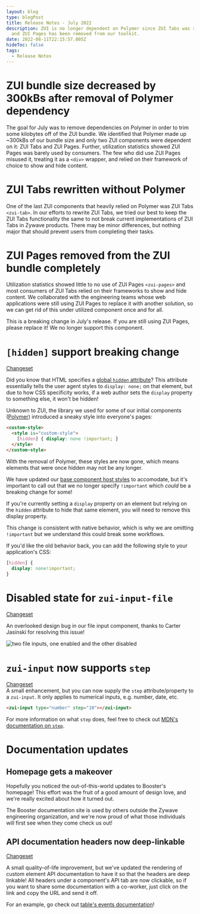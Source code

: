 ```yaml
---
layout: blog
type: blogPost
title: Release Notes - July 2022
description: ZUI is no longer dependent on Polymer since ZUI Tabs was rewritten
  and ZUI Pages has been removed from our toolkit.
date: 2022-08-11T22:15:57.005Z
hideToc: false
tags:
  - Release Notes
---
```

# ZUI bundle size decreased by 300kBs after removal of Polymer dependency

The goal for July was to remove dependencies on Polymer in order to trim some kilobytes off of the ZUI bundle. We identified that Polymer made up ~300kBs of our bundle size and only two ZUI components were dependent on it: ZUI Tabs and ZUI Pages. Further, utilization statistics showed ZUI Pages was barely used by consumers. The few who did use ZUI Pages misused it, treating it as a `<div>` wrapper, and relied on their framework of choice to show and hide content.

<docs-spacer></docs-spacer>

# ZUI Tabs rewritten without Polymer

One of the last ZUI components that heavily relied on Polymer was ZUI Tabs `<zui-tab>`. In our efforts to rewrite ZUI Tabs, we tried our best to keep the ZUI Tabs functionality the same to not break current implementations of ZUI Tabs in Zywave products. There may be minor differences, but nothing major that should prevent users from completing their tasks.

<docs-spacer></docs-spacer>

# ZUI Pages removed from the ZUI bundle completely

Utilization statistics showed little to no use of ZUI Pages `<zui-pages>` and most consumers of ZUI Tabs relied on their frameworks to show and hide content. We collaborated with the engineering teams whose web applications were still using ZUI Pages to replace it with another solution, so we can get rid of this under utilized component once and for all.

<docs-spacer size="small"></docs-spacer>

<docs-note>This is a breaking change in July's release. If you are still using ZUI Pages, please replace it! We no longer support this component.</docs-note>

<docs-spacer></docs-spacer>

# `[hidden]` support breaking change
[Changeset](https://gitlab.com/zywave/devkit/web-sdk/zui/-/merge_requests/1295)  

Did you know that HTML specifies a [global `hidden` attribute](https://developer.mozilla.org/en-US/docs/Web/HTML/Global_attributes/hidden)? This attribute essentially tells the user agent styles to `display: none;` on that element, but due to how CSS specificity works, if a web author sets the `display` property to something else, it won't be hidden!

Unknown to ZUI, the library we used for some of our initial components ([Polymer](https://polymer-library.polymer-project.org/3.0/docs/devguide/feature-overview)) introduced a sneaky style into everyone's pages:

```html
<custom-style>
  <style is="custom-style">
    [hidden] { display: none !important; }
  </style>
</custom-style>
```

With the removal of Polymer, these styles are now gone, which means elements that were once hidden may not be any longer.

We have updated our [base component host styles](https://gitlab.com/zywave/devkit/web-sdk/zui/-/blob/main/packages/components/zui-base/src/zui-base.scss#L15) to accomodate, but it's important to call out that we no longer specify `!important` which *could* be a breaking change for some!

If you're currently setting a `display` property on an element but relying on the `hidden` attribute to hide that same element, you will need to remove this display property.

This change is consistent with native behavior, which is why we are omitting `!important` but we understand this could break some workflows.

If you'd like the old behavior back, you can add the following style to your application's CSS:

```css
[hidden] {
  display: none!important;
}
```

<docs-spacer></docs-spacer>

# Disabled state for `zui-input-file`
[Changeset](https://gitlab.com/zywave/devkit/web-sdk/zui/-/merge_requests/1282)

An overlooked design bug in our file input component, thanks to Carter Jasinski for resolving this issue!

![two file inputs, one enabled and the other disabled](/images/disabled-file-input.png)

<docs-spacer></docs-spacer>

# `zui-input` now supports `step`
[Changeset](https://gitlab.com/zywave/devkit/web-sdk/zui/-/merge_requests/1292)  
A small enhancement, but you can now supply the `step` attribute/property to a `zui-input`. It only applies to numerical inputs, e.g. number, date, etc.

```html
<zui-input type="number" step="10"></zui-input>
```

For more information on what `step` does, feel free to check out [MDN's documentation on `step`](https://developer.mozilla.org/en-US/docs/Web/HTML/Attributes/step).

<docs-spacer></docs-spacer>

# Documentation updates

## Homepage gets a makeover

Hopefully you noticed the out-of-this-world updates to Booster's homepage! This effort was the fruit of a good amount of design love, and we're really excited about how it turned out.

The Booster documentation site is used by others outside the Zywave engineering organization, and we're now proud of what those individuals will first see when they come check us out!

<docs-spacer></docs-spacer>

## API documentation headers now deep-linkable
[Changeset](https://gitlab.com/zywave/devkit/web-sdk/customelement-manifest-element/-/merge_requests/22)

A small quality-of-life improvement, but we've updated the rendering of custom element API documentation to have it so that the headers are deep linkable! All headers under a component's API tab are now clickable, so if you want to share some documentation with a co-worker, just click on the link and copy the URL and send it off.


For an example, go check out [table's events documentation](https://booster.zywave.dev/design-system/components/tables/#zui-table~events)!